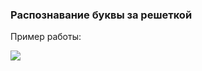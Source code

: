### Распознавание буквы за решеткой
Пример работы:

![](https://pp.userapi.com/c841329/v841329287/2008a/r0mB0nBOVts.jpg) 
